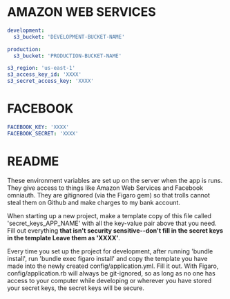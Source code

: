 # AMAZON WEB SERVICES

```YAML
development:
  s3_bucket: 'DEVELOPMENT-BUCKET-NAME'

production:
  s3_bucket: 'PRODUCTION-BUCKET-NAME'

s3_region: 'us-east-1'
s3_access_key_id: 'XXXX'
s3_secret_access_key: 'XXXX'
```

# FACEBOOK

```YAML
FACEBOOK_KEY: 'XXXX'
FACEBOOK_SECRET: 'XXXX'
```

# README

These environment variables are set up on the server when the app is runs. They give access to things like Amazon Web Services and Facebook omniauth. They are gitignored (via the Figaro gem) so that trolls cannot steal them on Github and make charges to my bank account.

When starting up a new project, make a template copy of this file called 'secret_keys_APP_NAME' with all the key-value pair above that you need. Fill out everything **that isn't security sensitive--don't fill in the secret keys in the template Leave them as 'XXXX'**.

 Every time you set up the project for development, after running 'bundle install', run 'bundle exec figaro install' and copy the template you have made into the newly created config/application.yml. Fill it out. With Figaro, config/application.rb will always be git-ignored, so as long as no one has access to your computer while developing or wherever you have stored your secret keys, the secret keys will be secure.
